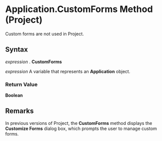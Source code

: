 
# Application.CustomForms Method (Project)

Custom forms are not used in Project.


## Syntax

 _expression_ . **CustomForms**

 _expression_ A variable that represents an **Application** object.


### Return Value

 **Boolean**


## Remarks

In previous versions of Project, the  **CustomForms** method displays the **Customize Forms** dialog box, which prompts the user to manage custom forms.

